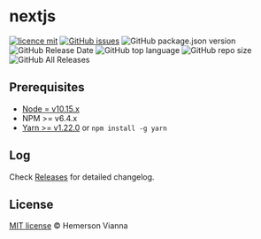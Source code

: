 # nextjs

[![licence mit](https://img.shields.io/badge/license-MIT-blue.svg?style=flat-square)](http://hemersonvianna.mit-license.org/)
[![GitHub issues](https://img.shields.io/github/issues/org-minerva/nextjs.svg)](https://github.com/org-minerva/nextjs/issues)
![GitHub package.json version](https://img.shields.io/github/package-json/v/org-minerva/nextjs.svg)
![GitHub Release Date](https://img.shields.io/github/release-date/org-minerva/nextjs.svg)
![GitHub top language](https://img.shields.io/github/languages/top/org-minerva/nextjs.svg)
![GitHub repo size](https://img.shields.io/github/repo-size/org-minerva/nextjs.svg)
![GitHub All Releases](https://img.shields.io/github/downloads/org-minerva/nextjs/total.svg)

## Prerequisites

- [Node = v10.15.x](https://nodejs.org/en/)
- NPM >= v6.4.x
- [Yarn >= v1.22.0](https://yarnpkg.com/en/docs/install#linux-tab) or `npm install -g yarn`

## Log

Check [Releases](https://github.com/org-minerva/nextjs/releases) for detailed changelog.

## License

[MIT license](http://hemersonvianna.mit-license.org/) © Hemerson Vianna
